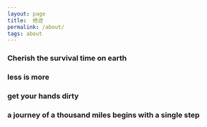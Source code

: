 ```yaml
---
layout: page
title:  绝迹
permalink: /about/
tags: about
---
```

### Cherish the survival time on earth

### less is more

### get your hands dirty

### a journey of a thousand miles begins with a single step



